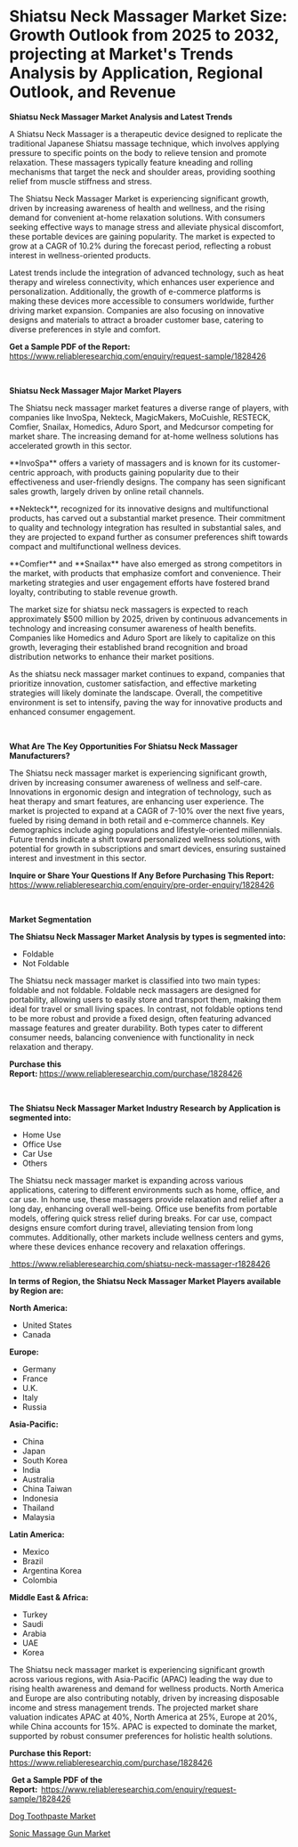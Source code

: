 <p><h1>Shiatsu Neck Massager Market Size: Growth Outlook from 2025 to 2032, projecting at Market's Trends Analysis by Application, Regional Outlook, and Revenue</h1></p><p><strong>Shiatsu Neck Massager Market Analysis and Latest Trends</strong></p>
<p><p>A Shiatsu Neck Massager is a therapeutic device designed to replicate the traditional Japanese Shiatsu massage technique, which involves applying pressure to specific points on the body to relieve tension and promote relaxation. These massagers typically feature kneading and rolling mechanisms that target the neck and shoulder areas, providing soothing relief from muscle stiffness and stress. </p><p>The Shiatsu Neck Massager Market is experiencing significant growth, driven by increasing awareness of health and wellness, and the rising demand for convenient at-home relaxation solutions. With consumers seeking effective ways to manage stress and alleviate physical discomfort, these portable devices are gaining popularity. The market is expected to grow at a CAGR of 10.2% during the forecast period, reflecting a robust interest in wellness-oriented products. </p><p>Latest trends include the integration of advanced technology, such as heat therapy and wireless connectivity, which enhances user experience and personalization. Additionally, the growth of e-commerce platforms is making these devices more accessible to consumers worldwide, further driving market expansion. Companies are also focusing on innovative designs and materials to attract a broader customer base, catering to diverse preferences in style and comfort.</p></p>
<p><strong>Get a Sample PDF of the Report:&nbsp;</strong> <a href="https://www.reliableresearchiq.com/enquiry/request-sample/1828426?utm_campaign=1896&utm_medium=2&utm_source=Github&utm_content=ia&utm_term=07022025&utm_id=shiatsu-neck-massager">https://www.reliableresearchiq.com/enquiry/request-sample/1828426</a></p>
<p>&nbsp;</p>
<p><strong>Shiatsu Neck Massager Major Market Players</strong></p>
<p><p>The Shiatsu neck massager market features a diverse range of players, with companies like InvoSpa, Nekteck, MagicMakers, MoCuishle, RESTECK, Comfier, Snailax, Homedics, Aduro Sport, and Medcursor competing for market share. The increasing demand for at-home wellness solutions has accelerated growth in this sector.</p><p>**InvoSpa** offers a variety of massagers and is known for its customer-centric approach, with products gaining popularity due to their effectiveness and user-friendly designs. The company has seen significant sales growth, largely driven by online retail channels. </p><p>**Nekteck**, recognized for its innovative designs and multifunctional products, has carved out a substantial market presence. Their commitment to quality and technology integration has resulted in substantial sales, and they are projected to expand further as consumer preferences shift towards compact and multifunctional wellness devices.</p><p>**Comfier** and **Snailax** have also emerged as strong competitors in the market, with products that emphasize comfort and convenience. Their marketing strategies and user engagement efforts have fostered brand loyalty, contributing to stable revenue growth.</p><p>The market size for shiatsu neck massagers is expected to reach approximately $500 million by 2025, driven by continuous advancements in technology and increasing consumer awareness of health benefits. Companies like Homedics and Aduro Sport are likely to capitalize on this growth, leveraging their established brand recognition and broad distribution networks to enhance their market positions.</p><p>As the shiatsu neck massager market continues to expand, companies that prioritize innovation, customer satisfaction, and effective marketing strategies will likely dominate the landscape. Overall, the competitive environment is set to intensify, paving the way for innovative products and enhanced consumer engagement.</p></p>
<p>&nbsp;</p>
<p><strong>What Are The Key Opportunities For Shiatsu Neck Massager Manufacturers?</strong></p>
<p><p>The Shiatsu neck massager market is experiencing significant growth, driven by increasing consumer awareness of wellness and self-care. Innovations in ergonomic design and integration of technology, such as heat therapy and smart features, are enhancing user experience. The market is projected to expand at a CAGR of 7-10% over the next five years, fueled by rising demand in both retail and e-commerce channels. Key demographics include aging populations and lifestyle-oriented millennials. Future trends indicate a shift toward personalized wellness solutions, with potential for growth in subscriptions and smart devices, ensuring sustained interest and investment in this sector.</p></p>
<p><strong>Inquire or Share Your Questions If Any Before Purchasing This Report:</strong> <a href="https://www.reliableresearchiq.com/enquiry/pre-order-enquiry/1828426?utm_campaign=1896&utm_medium=2&utm_source=Github&utm_content=ia&utm_term=07022025&utm_id=shiatsu-neck-massager">https://www.reliableresearchiq.com/enquiry/pre-order-enquiry/1828426</a></p>
<p>&nbsp;</p>
<p><strong>Market Segmentation</strong></p>
<p><strong>The Shiatsu Neck Massager Market Analysis by types is segmented into:</strong></p>
<p><ul><li>Foldable</li><li>Not Foldable</li></ul></p>
<p><p>The Shiatsu neck massager market is classified into two main types: foldable and not foldable. Foldable neck massagers are designed for portability, allowing users to easily store and transport them, making them ideal for travel or small living spaces. In contrast, not foldable options tend to be more robust and provide a fixed design, often featuring advanced massage features and greater durability. Both types cater to different consumer needs, balancing convenience with functionality in neck relaxation and therapy.</p></p>
<p><strong>Purchase this Report:&nbsp;</strong><a href="https://www.reliableresearchiq.com/purchase/1828426?utm_campaign=1896&utm_medium=2&utm_source=Github&utm_content=ia&utm_term=07022025&utm_id=shiatsu-neck-massager">https://www.reliableresearchiq.com/purchase/1828426</a></p>
<p>&nbsp;</p>
<p><strong>The Shiatsu Neck Massager Market Industry Research by Application is segmented into:</strong></p>
<p><ul><li>Home Use</li><li>Office Use</li><li>Car Use</li><li>Others</li></ul></p>
<p><p>The Shiatsu neck massager market is expanding across various applications, catering to different environments such as home, office, and car use. In home use, these massagers provide relaxation and relief after a long day, enhancing overall well-being. Office use benefits from portable models, offering quick stress relief during breaks. For car use, compact designs ensure comfort during travel, alleviating tension from long commutes. Additionally, other markets include wellness centers and gyms, where these devices enhance recovery and relaxation offerings.</p></p>
<p><a href="https://www.reliableresearchiq.com/shiatsu-neck-massager-r1828426?utm_campaign=1896&utm_medium=2&utm_source=Github&utm_content=ia&utm_term=07022025&utm_id=shiatsu-neck-massager">&nbsp;https://www.reliableresearchiq.com/shiatsu-neck-massager-r1828426</a></p>
<p><strong>In terms of Region, the Shiatsu Neck Massager Market Players available by Region are:</strong></p>
<p>
    <p> <strong> North America: </strong>
        <ul>
            <li>United States</li>
            <li>Canada</li>
        </ul>
        </p> 
    <p> <strong> Europe: </strong>
        <ul>
            <li>Germany</li>
            <li>France</li>
            <li>U.K.</li>
            <li>Italy</li>
            <li>Russia</li>
        </ul>
        </p> 
    <p> <strong> Asia-Pacific: </strong>
        <ul>
            <li>China</li>
            <li>Japan</li>
            <li>South Korea</li>
            <li>India</li>
            <li>Australia</li>
            <li>China Taiwan</li>
            <li>Indonesia</li>
            <li>Thailand</li>
            <li>Malaysia</li>
        </ul>
        </p> 
    <p> <strong> Latin America: </strong>
        <ul>
            <li>Mexico</li>
            <li>Brazil</li>
            <li>Argentina Korea</li>
            <li>Colombia</li>
        </ul>
        </p> 
    <p> <strong> Middle East & Africa: </strong>
        <ul>
            <li>Turkey</li>
            <li>Saudi</li>
            <li>Arabia</li>
            <li>UAE</li>
            <li>Korea</li>
        </ul>
    </p>
    </p>
<p><p>The Shiatsu neck massager market is experiencing significant growth across various regions, with Asia-Pacific (APAC) leading the way due to rising health awareness and demand for wellness products. North America and Europe are also contributing notably, driven by increasing disposable income and stress management trends. The projected market share valuation indicates APAC at 40%, North America at 25%, Europe at 20%, while China accounts for 15%. APAC is expected to dominate the market, supported by robust consumer preferences for holistic health solutions.</p></p>
<p><strong>Purchase this Report: </strong><a href="https://www.reliableresearchiq.com/purchase/1828426?utm_campaign=1896&utm_medium=2&utm_source=Github&utm_content=ia&utm_term=07022025&utm_id=shiatsu-neck-massager">https://www.reliableresearchiq.com/purchase/1828426</a></p>
<p>&nbsp;<strong>Get a Sample PDF of the Report:&nbsp;&nbsp;</strong><a href="https://www.reliableresearchiq.com/enquiry/request-sample/1828426?utm_campaign=1896&utm_medium=2&utm_source=Github&utm_content=ia&utm_term=07022025&utm_id=shiatsu-neck-massager">https://www.reliableresearchiq.com/enquiry/request-sample/1828426</a></p>
<p><strong></strong></p>
<p><p><a href="https://github.com/chinwonhanie/Market-Research-Report-List-1/blob/main/dog-toothpaste-market.md?utm_campaign=1896&utm_medium=2&utm_source=Github&utm_content=ia&utm_term=07022025&utm_id=shiatsu-neck-massager">Dog Toothpaste Market</a></p><p><a href="https://github.com/liendlmbopda54/Market-Research-Report-List-1/blob/main/sonic-massage-gun-market.md?utm_campaign=1896&utm_medium=2&utm_source=Github&utm_content=ia&utm_term=07022025&utm_id=shiatsu-neck-massager">Sonic Massage Gun Market</a></p></p>